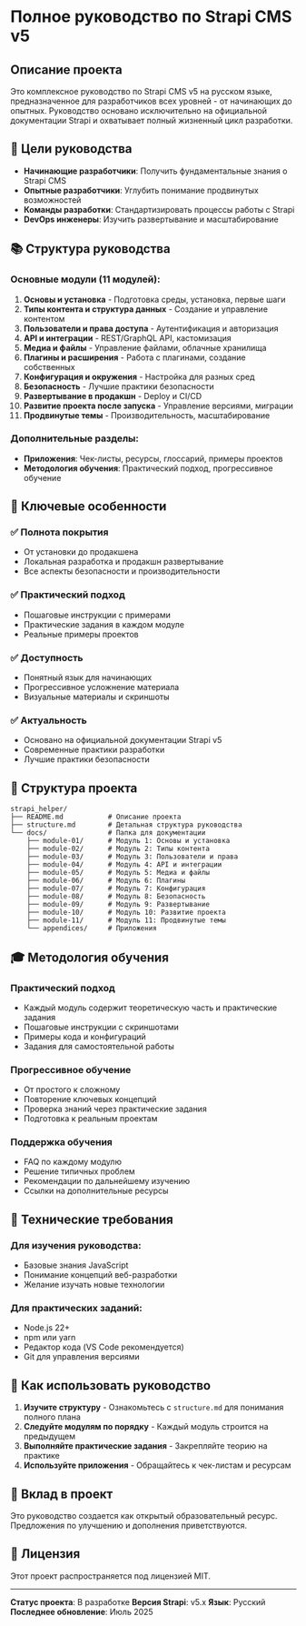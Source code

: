 # Полное руководство по Strapi CMS v5

## Описание проекта

Это комплексное руководство по Strapi CMS v5 на русском языке, предназначенное для разработчиков всех уровней - от начинающих до опытных. Руководство основано исключительно на официальной документации Strapi и охватывает полный жизненный цикл разработки.

## 🎯 Цели руководства

- **Начинающие разработчики**: Получить фундаментальные знания о Strapi CMS
- **Опытные разработчики**: Углубить понимание продвинутых возможностей
- **Команды разработки**: Стандартизировать процессы работы с Strapi
- **DevOps инженеры**: Изучить развертывание и масштабирование

## 📚 Структура руководства

### Основные модули (11 модулей):

1. **Основы и установка** - Подготовка среды, установка, первые шаги
2. **Типы контента и структура данных** - Создание и управление контентом
3. **Пользователи и права доступа** - Аутентификация и авторизация
4. **API и интеграции** - REST/GraphQL API, кастомизация
5. **Медиа и файлы** - Управление файлами, облачные хранилища
6. **Плагины и расширения** - Работа с плагинами, создание собственных
7. **Конфигурация и окружения** - Настройка для разных сред
8. **Безопасность** - Лучшие практики безопасности
9. **Развертывание в продакшн** - Deploy и CI/CD
10. **Развитие проекта после запуска** - Управление версиями, миграции
11. **Продвинутые темы** - Производительность, масштабирование

### Дополнительные разделы:

- **Приложения**: Чек-листы, ресурсы, глоссарий, примеры проектов
- **Методология обучения**: Практический подход, прогрессивное обучение

## 🚀 Ключевые особенности

### ✅ Полнота покрытия
- От установки до продакшена
- Локальная разработка и продакшн развертывание
- Все аспекты безопасности и производительности

### ✅ Практический подход
- Пошаговые инструкции с примерами
- Практические задания в каждом модуле
- Реальные примеры проектов

### ✅ Доступность
- Понятный язык для начинающих
- Прогрессивное усложнение материала
- Визуальные материалы и скриншоты

### ✅ Актуальность
- Основано на официальной документации Strapi v5
- Современные практики разработки
- Лучшие практики безопасности

## 📁 Структура проекта

```
strapi_helper/
├── README.md           # Описание проекта
├── structure.md        # Детальная структура руководства
└── docs/               # Папка для документации
    ├── module-01/      # Модуль 1: Основы и установка
    ├── module-02/      # Модуль 2: Типы контента
    ├── module-03/      # Модуль 3: Пользователи и права
    ├── module-04/      # Модуль 4: API и интеграции
    ├── module-05/      # Модуль 5: Медиа и файлы
    ├── module-06/      # Модуль 6: Плагины
    ├── module-07/      # Модуль 7: Конфигурация
    ├── module-08/      # Модуль 8: Безопасность
    ├── module-09/      # Модуль 9: Развертывание
    ├── module-10/      # Модуль 10: Развитие проекта
    ├── module-11/      # Модуль 11: Продвинутые темы
    └── appendices/     # Приложения
```

## 🎓 Методология обучения

### Практический подход
- Каждый модуль содержит теоретическую часть и практические задания
- Пошаговые инструкции с скриншотами
- Примеры кода и конфигураций
- Задания для самостоятельной работы

### Прогрессивное обучение
- От простого к сложному
- Повторение ключевых концепций
- Проверка знаний через практические задания
- Подготовка к реальным проектам

### Поддержка обучения
- FAQ по каждому модулю
- Решение типичных проблем
- Рекомендации по дальнейшему изучению
- Ссылки на дополнительные ресурсы

## 🔧 Технические требования

### Для изучения руководства:
- Базовые знания JavaScript
- Понимание концепций веб-разработки
- Желание изучать новые технологии

### Для практических заданий:
- Node.js 22+ 
- npm или yarn
- Редактор кода (VS Code рекомендуется)
- Git для управления версиями

## 📖 Как использовать руководство

1. **Изучите структуру** - Ознакомьтесь с `structure.md` для понимания полного плана
2. **Следуйте модулям по порядку** - Каждый модуль строится на предыдущем
3. **Выполняйте практические задания** - Закрепляйте теорию на практике
4. **Используйте приложения** - Обращайтесь к чек-листам и ресурсам

## 🤝 Вклад в проект

Это руководство создается как открытый образовательный ресурс. Предложения по улучшению и дополнения приветствуются.

## 📄 Лицензия

Этот проект распространяется под лицензией MIT.

---

**Статус проекта**: В разработке
**Версия Strapi**: v5.x
**Язык**: Русский
**Последнее обновление**: Июль 2025